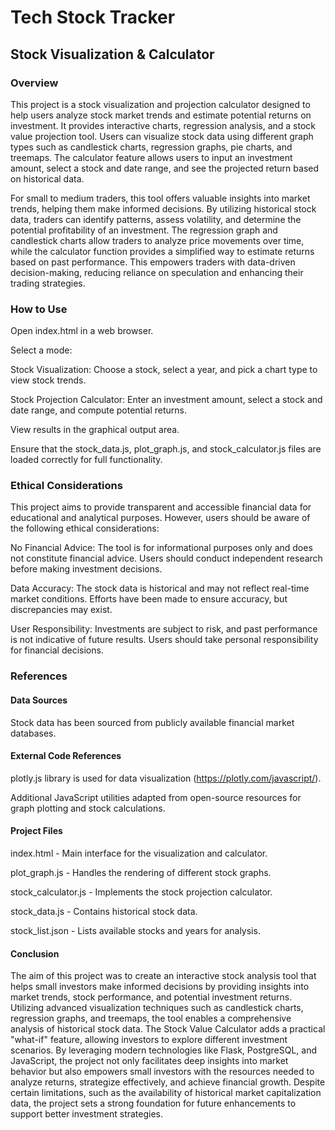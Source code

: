 # Tech Stock Tracker
## Stock Visualization & Calculator
 
### Overview

This project is a stock visualization and projection calculator designed to help users analyze stock market trends and estimate potential returns on investment. It provides interactive charts, regression analysis, and a stock value projection tool. Users can visualize stock data using different graph types such as candlestick charts, regression graphs, pie charts, and treemaps. The calculator feature allows users to input an investment amount, select a stock and date range, and see the projected return based on historical data.

For small to medium traders, this tool offers valuable insights into market trends, helping them make informed decisions. By utilizing historical stock data, traders can identify patterns, assess volatility, and determine the potential profitability of an investment. The regression graph and candlestick charts allow traders to analyze price movements over time, while the calculator function provides a simplified way to estimate returns based on past performance. This empowers traders with data-driven decision-making, reducing reliance on speculation and enhancing their trading strategies.

### How to Use

Open index.html in a web browser.

Select a mode:

Stock Visualization: Choose a stock, select a year, and pick a chart type to view stock trends.

Stock Projection Calculator: Enter an investment amount, select a stock and date range, and compute potential returns.

View results in the graphical output area.

Ensure that the stock_data.js, plot_graph.js, and stock_calculator.js files are loaded correctly for full functionality.

### Ethical Considerations

This project aims to provide transparent and accessible financial data for educational and analytical purposes. However, users should be aware of the following ethical considerations:

No Financial Advice: The tool is for informational purposes only and does not constitute financial advice. Users should conduct independent research before making investment decisions.

Data Accuracy: The stock data is historical and may not reflect real-time market conditions. Efforts have been made to ensure accuracy, but discrepancies may exist.

User Responsibility: Investments are subject to risk, and past performance is not indicative of future results. Users should take personal responsibility for financial decisions.

### References

#### Data Sources

Stock data has been sourced from publicly available financial market databases.

#### External Code References

plotly.js library is used for data visualization (https://plotly.com/javascript/).

Additional JavaScript utilities adapted from open-source resources for graph plotting and stock calculations.

#### Project Files

index.html - Main interface for the visualization and calculator.

plot_graph.js - Handles the rendering of different stock graphs.

stock_calculator.js - Implements the stock projection calculator.

stock_data.js - Contains historical stock data.

stock_list.json - Lists available stocks and years for analysis.

#### Conclusion

The aim of this project was to create an interactive stock analysis tool that helps small investors make informed decisions by providing insights into market trends, stock performance, and potential investment returns. Utilizing advanced visualization techniques such as candlestick charts, regression graphs, and treemaps, the tool enables a comprehensive analysis of historical stock data. The Stock Value Calculator adds a practical "what-if" feature, allowing investors to explore different investment scenarios. By leveraging modern technologies like Flask, PostgreSQL, and JavaScript, the project not only facilitates deep insights into market behavior but also empowers small investors with the resources needed to analyze returns, strategize effectively, and achieve financial growth. Despite certain limitations, such as the availability of historical market capitalization data, the project sets a strong foundation for future enhancements to support better investment strategies.

